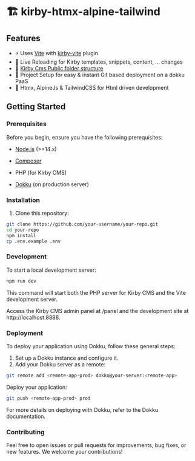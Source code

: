 # 🏗️ kirby-htmx-alpine-tailwind 

## Features

- ⚡️ Uses [Vite](https://vitejs.dev/) with [kirby-vite](https://github.com/arnoson/kirby-vite) plugin
- 🔄 Live Reloading for Kirby templates, snippets, content, ... changes
- 📂 [Kirby Cms Public folder structure](https://getkirby.com/docs/guide/configuration#custom-folder-setup__public-folder-setup)
- 🐋 Project Setup for easy & instant Git based deployment on a dokku PaaS
- 🥰 Htmx, AlpineJs & TailwindCSS for Html driven development

## Getting Started

### Prerequisites

Before you begin, ensure you have the following prerequisites:

- [Node.js](https://nodejs.org/) (>=14.x)
- [Composer](https://getcomposer.org/)
- PHP (for Kirby CMS)

- [Dokku](https://dokku.com/) (on production server)

### Installation

1. Clone this repository:

```bash
git clone https://github.com/your-username/your-repo.git
cd your-repo
npm install
cp .env.example .env
```
### Development

To start a local development server:

```bash
npm run dev
```

This command will start both the PHP server for Kirby CMS and the Vite development server.

Access the Kirby CMS admin panel at /panel and the development site at http://localhost:8888.


### Deployment

To deploy your application using Dokku, follow these general steps:

1. Set up a Dokku instance and configure it.
2. Add your Dokku server as a remote:

```bash
git remote add <remote-app-prod> dokku@your-server:<remote-app>
```

Deploy your application:

```bash
git push <remote-app-prod> prod
```

For more details on deploying with Dokku, refer to the Dokku documentation.

### Contributing

Feel free to open issues or pull requests for improvements, bug fixes, or new features. We welcome your contributions!
